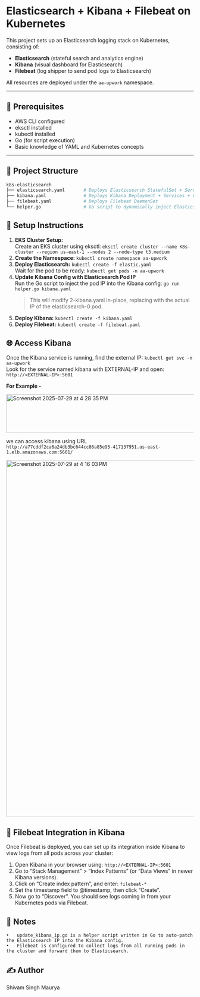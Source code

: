 # Elasticsearch + Kibana + Filebeat on Kubernetes

This project sets up an Elasticsearch logging stack on Kubernetes, consisting of:

- **Elasticsearch** (stateful search and analytics engine)
- **Kibana** (visual dashboard for Elasticsearch)
- **Filebeat** (log shipper to send pod logs to Elasticsearch)

All resources are deployed under the `aa-upwork` namespace.

---

## 🧱 Prerequisites

- AWS CLI configured
- eksctl installed
- kubectl installed
- Go (for script execution)
- Basic knowledge of YAML and Kubernetes concepts

---

## 📁 Project Structure

```bash
k8s-elasticsearch
├── elasticsearch.yaml       # Deploys Elasticsearch StatefulSet + Service
├── kibana.yaml              # Deploys Kibana Deployment + Services + ConfigMap
├── filebeat.yaml            # Deploys Filebeat DaemonSet
└── helper.go                # Go script to dynamically inject Elasticsearch pod IP into Kibana config

```
## 🚀 Setup Instructions

1. **EKS Cluster Setup:** </br>
	Create an EKS cluster using eksctl: ```eksctl create cluster --name K8s-cluster --region us-east-1 --nodes 2 --node-type t3.medium```
2. **Create the Namespace:** ```kubectl create namespace aa-upwork```
3. **Deploy Elasticsearch:** ```kubectl create -f elastic.yaml``` </br>
   Wait for the pod to be ready: ```kubectl get pods -n aa-upwork```
4. **Update Kibana Config with Elasticsearch Pod IP** </br>
    Run the Go script to inject the pod IP into the Kibana config: ```go run helper.go kibana.yaml```
   > This will modify 2-kibana.yaml in-place, replacing <IP> with the actual IP of the elasticsearch-0 pod.
5. **Deploy Kibana:** ```kubectl create -f kibana.yaml```
6. **Deploy Filebeat:** ```kubectl create -f filebeat.yaml```

## 🌐 Access Kibana

Once the Kibana service is running, find the external IP: ```kubectl get svc -n aa-upwork``` </br>
Look for the service named kibana with EXTERNAL-IP and open: ```http://<EXTERNAL-IP>:5601``` </br>

**For Example -**

<img width="1093" height="103" alt="Screenshot 2025-07-29 at 4 28 35 PM" src="https://github.com/user-attachments/assets/f402fcf7-6ca2-45fc-892d-22d1b681f07e" />

we can access kibana using URL ```http://a77cddf2ca6a24db3bc644cc86a85e95-417137951.us-east-1.elb.amazonaws.com:5601/``` </br>

<img width="1470" height="956" alt="Screenshot 2025-07-29 at 4 16 03 PM" src="https://github.com/user-attachments/assets/34d462c0-8c0b-4ca4-b307-3c959faaf6aa" />

## 🔧 Filebeat Integration in Kibana

Once Filebeat is deployed, you can set up its integration inside Kibana to view logs from all pods across your cluster:</br>

1. Open Kibana in your browser using: ```http://<EXTERNAL-IP>:5601```
2. Go to “Stack Management” > “Index Patterns” (or “Data Views” in newer Kibana versions).
3. Click on “Create index pattern”, and enter: ```filebeat-*```
4. Set the timestamp field to @timestamp, then click “Create”.
5. Now go to “Discover”. You should see logs coming in from your Kubernetes pods via Filebeat.

## 📌 Notes
	•	update_kibana_ip.go is a helper script written in Go to auto-patch the Elasticsearch IP into the Kibana config.
	•	Filebeat is configured to collect logs from all running pods in the cluster and forward them to Elasticsearch.

 ## ✍️ Author
  Shivam Singh Maurya
 
